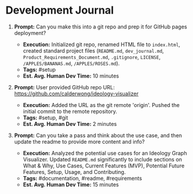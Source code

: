 # Development Journal

1. **Prompt:** Can you make this into a git repo and prep it for GitHub pages deployment?
    * **Execution:** Initialized git repo, renamed HTML file to `index.html`, created standard project files (`README.md`, `dev_journal.md`, `Product_Requirements_Document.md`, `.gitignore`, `LICENSE`, `/APPLES/BANANAS.md`, `/APPLES/ROSES.md`).
    * **Tags:** #setup
    * **Est. Avg. Human Dev Time:** 10 minutes

2. **Prompt:** User provided GitHub repo URL: https://github.com/calderwong/ideology-visualizer
    * **Execution:** Added the URL as the git remote 'origin'. Pushed the initial commit to the remote repository.
    * **Tags:** #setup, #git
    * **Est. Avg. Human Dev Time:** 2 minutes

3. **Prompt:** Can you take a pass and think about the use case, and then update the readme to provide more content and info?
    * **Execution:** Analyzed the potential use cases for an Ideology Graph Visualizer. Updated `README.md` significantly to include sections on What & Why, Use Cases, Current Features (MVP), Potential Future Features, Setup, Usage, and Contributing.
    * **Tags:** #documentation, #readme, #requirements
    * **Est. Avg. Human Dev Time:** 15 minutes
